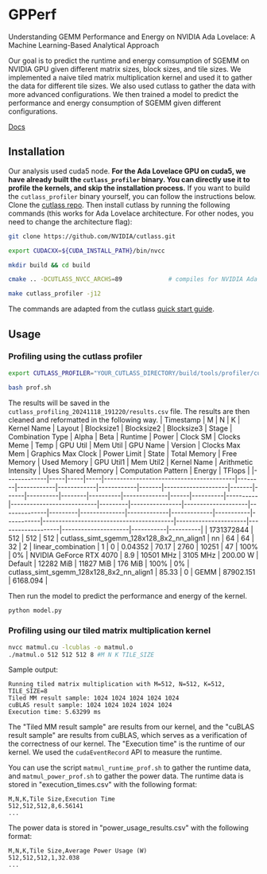 # GPPerf
Understanding GEMM Performance and Energy on NVIDIA Ada Lovelace: A Machine Learning-Based Analytical Approach


Our goal is to predict the runtime and energy comsumption of SGEMM on NVIDIA GPU given different matrix sizes, block sizes, and tile sizes. We implemented a naive tiled matrix multiplication kernel and used it to gather the data for different tile sizes. We also used cutlass to gather the data with more advanced configurations. We then trained a model to predict the performance and energy consumption of SGEMM given different configurations.

[Docs](https://docs.google.com/document/d/1DSFfXMxL58vp3B_QiVPaZDEwmR09cprOR4Ce817I7bQ/edit?tab=t.0)

## Installation
Our analysis used cuda5 node.
**For the Ada Lovelace GPU on cuda5, we have already built the `cutlass_profiler` binary. You can directly use it to profile the kernels, and skip the installation process.**
If you want to build the `cutlass_profiler` binary yourself, you can follow the instructions below.
Clone the [cutlass repo](https://github.com/NVIDIA/cutlass.git). Then install cutlass by running the following commands (this works for Ada Lovelace architecture. For other nodes, you need to change the architecture flag):
```bash
git clone https://github.com/NVIDIA/cutlass.git

export CUDACXX=${CUDA_INSTALL_PATH}/bin/nvcc

mkdir build && cd build

cmake .. -DCUTLASS_NVCC_ARCHS=89             # compiles for NVIDIA Ada Lovelace GPU architecture

make cutlass_profiler -j12
```
The commands are adapted from the cutlass [quick start guide](https://github.com/NVIDIA/cutlass/blob/main/media/docs/quickstart.md).

## Usage
### Profiling using the cutlass profiler
```bash
export CUTLASS_PROFILER="YOUR_CUTLASS_DIRECTORY/build/tools/profiler/cutlass_profiler" #change YOUR_CUTLASS_DIRECTORY to your path to the cutlass profiler. For example, /home/username/cutlass/build/tools/profiler/cutlass_profiler

bash prof.sh
```

The results will be saved in the `cutlass_profiling_20241118_191220/results.csv` file. 
The results are then cleaned and reformatted in the following way.
| Timestamp   | M   | N   | K   | Kernel Name                             | Layout | Blocksize1 | Blocksize2 | Blocksize3 | Stage | Combination Type   | Alpha | Beta | Runtime  | Power  | Clock SM | Clocks Meme | Temp | GPU Util | Mem Util | GPU Name                  | Version | Clocks Max Mem | Graphics Max Clock | Power Limit | State   | Total Memory | Free Memory | Used Memory | GPU Util1 | Mem Util2 | Kernel Name                             | Arithmetic Intensity | Uses Shared Memory | Computation Pattern | Energy    | TFlops   |
|-------------|-----|-----|-----|-----------------------------------------|--------|------------|------------|------------|-------|--------------------|-------|------|----------|--------|----------|--------------|------|----------|----------|---------------------------|---------|----------------|--------------------|--------------|---------|--------------|-------------|-------------|-----------|-----------|-----------------------------------------|----------------------|-------------------|---------------------|-----------|----------|
| 1731372844  | 512 | 512 | 512 | cutlass_simt_sgemm_128x128_8x2_nn_align1 | nn     | 64         | 64         | 32         | 2     | linear_combination | 1     | 0    | 0.04352  | 70.17  | 2760     | 10251        | 47   | 100%     | 0%       | NVIDIA GeForce RTX 4070   | 8.9     | 10501 MHz      | 3105 MHz          | 200.00 W     | Default | 12282 MiB    | 11827 MiB   | 176 MiB     | 100%      | 0%        | cutlass_simt_sgemm_128x128_8x2_nn_align1 | 85.33               | 0                 | GEMM                | 87902.151 | 6168.094 |

Then run the model to predict the performance and energy of the kernel. 
```bash
python model.py
```

### Profiling using our tiled matrix multiplication kernel
```bash
nvcc matmul.cu -lcublas -o matmul.o
./matmul.o 512 512 512 8 #M N K TILE_SIZE
```
Sample output:
```
Running tiled matrix multiplication with M=512, N=512, K=512, TILE_SIZE=8
Tiled MM result sample: 1024 1024 1024 1024 1024
cuBLAS result sample: 1024 1024 1024 1024 1024
Execution time: 5.63299 ms
```
The "Tiled MM result sample" are results from our kernel, and the "cuBLAS result sample" are results from cuBLAS, which serves as a verification of the correctness of our kernel. The "Execution time" is the runtime of our kernel. We used the `cudaEventRecord` API to measure the runtime.

You can use the script `matmul_runtime_prof.sh` to gather the runtime data, and `matmul_power_prof.sh` to gather the power data.
The runtime data is stored in "execution_times.csv" with the following format:
```
M,N,K,Tile Size,Execution Time
512,512,512,8,6.56141
...
```
The power data is stored in "power_usage_results.csv" with the following format:
```
M,N,K,Tile Size,Average Power Usage (W)
512,512,512,1,32.038
...
```
